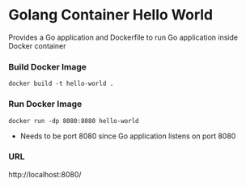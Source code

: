 # Golang Container Hello World

Provides a Go application and Dockerfile to run Go application inside Docker container

### Build Docker Image
`docker build -t hello-world .`

### Run Docker Image
`docker run -dp 8080:8080 hello-world`
- Needs to be port 8080 since Go application listens on port 8080

### URL
http://localhost:8080/
